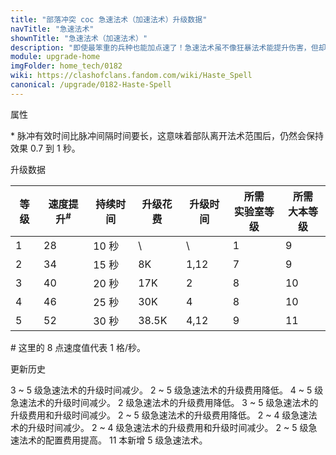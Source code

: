 ```yaml
---
title: "部落冲突 coc 急速法术（加速法术）升级数据"
navTitle: "急速法术"
shownTitle: "急速法术（加速法术）"
description: "即使最笨重的兵种也能加点速了！急速法术虽不像狂暴法术能提升伤害，但却可以更好地提升移动速度。它占用空间小，您可以将更多急速法术带到战场之中！"
module: upgrade-home
imgFolder: home_tech/0182
wiki: https://clashofclans.fandom.com/wiki/Haste_Spell
canonical: /upgrade/0182-Haste-Spell
---
```


<UnitInfo :folder="$frontmatter.imgFolder" imgSrc="Haste_Spell.png" :imgAlt="$frontmatter.navTitle" 
    description="即使最笨重的兵种也能加点速了！<br>急速法术虽不像狂暴法术能提升伤害，但却可以更好地提升移动速度。它占用空间小，您可以将更多急速法术带到战场之中！"
    :isSmallImg="true" />

<SmallTitle>属性</SmallTitle>

<UnitProperties>
    <UnitProperty pKey="作用半径" pValue="4 格" />
    <UnitProperty pKey="作用类型" pValue="范围内脉冲赋能" />
    <UnitProperty pKey="作用目标" pValue="我方部队和英雄" />
    <UnitProperty pKey="每次脉冲间隔时间" pValue="0.3 秒" />
    <UnitProperty pKey="脉冲有效时间" pValue="1 秒<sup>*</sup>" />
    <UnitProperty pKey="占用的法术空间" pValue="1" />
    <UnitProperty pKey="所需暗黑法术工厂等级" pValue="3" />
    <UnitProperty pKey="所需大本等级" pValue="9" />
    <UnitProperty pKey="法术配置时间" pValue="180" trainingSystem="2022" />
</UnitProperties>

\* 脉冲有效时间比脉冲间隔时间要长，这意味着部队离开法术范围后，仍然会保持效果 0.7 到 1 秒。

<SmallTitle>升级数据</SmallTitle>

<script setup>
const tableExtraInfo = [
    {
        "column": 3,
        "type": "cost",
        "gpClass": "research",
        "icon": "Dark_Elixir"
    },
    {
        "column": 4,
        "type": "time",
        "gpClass": "research"
    }
];
</script>

<UnitTable :tableExtraInfo="tableExtraInfo">

| 等级 |速度提升<sup>#</sup>| 持续时间 | 升级花费 | 升级时间 |所需<br>实验室等级|所需<br>大本等级|
| ---- |        ----       |   ---   |    ---   |  ----   |       ----      |      ----     |
|   1  |         28        |  10 秒  |     \    |    \    |         1       |        9      |
|   2  |         34        |  15 秒  |     8K   |   1,12  |         7       |        9      |
|   3  |         40        |  20 秒  |    17K   |   2     |         8       |       10      |
|   4  |         46        |  25 秒  |    30K   |   4     |         8       |       10      |
|   5  |         52        |  30 秒  |  38.5K   |   4,12  |         9       |       11      |
</UnitTable>

\# 这里的 8 点速度值代表 1 格/秒。

<SmallTitle>更新历史</SmallTitle>

<Timeline>
    <TimelineItem date="2024/11/25">
        <TimelineRow>3 ~ 5 级急速法术的升级时间减少。</TimelineRow>
        <TimelineRow>2 ~ 5 级急速法术的升级费用降低。</TimelineRow>
    </TimelineItem>
    <TimelineItem date="2024/06/18">
        <TimelineRow>4 ~ 5 级急速法术的升级时间减少。</TimelineRow>
    </TimelineItem>
    <TimelineItem date="2023/12/12">
        <TimelineRow>2 级急速法术的升级费用降低。</TimelineRow>
    </TimelineItem>
    <TimelineItem date="2022/10/10">
        <TimelineRow>3 ~ 5 级急速法术的升级费用和升级时间减少。</TimelineRow>
    </TimelineItem>
    <TimelineItem date="2021/12/09">
        <TimelineRow>2 ~ 5 级急速法术的升级费用降低。</TimelineRow>
        <TimelineRow>2 ~ 4 级急速法术的升级时间减少。</TimelineRow>
    </TimelineItem>
    <TimelineItem date="2021/04/12">
        <TimelineRow>2 ~ 4 级急速法术的升级费用和升级时间减少。</TimelineRow>
    </TimelineItem>
    <TimelineItem date="2019/12/09">
        <TimelineRow>2 ~ 5 级急速法术的配置费用提高。</TimelineRow>
    </TimelineItem>
    <TimelineItem date="2019/06/18">
        <TimelineRow>11 本新增 5 级急速法术。</TimelineRow>
    </TimelineItem>
    <TimelineItem :historyBottom="true" />
</Timeline>